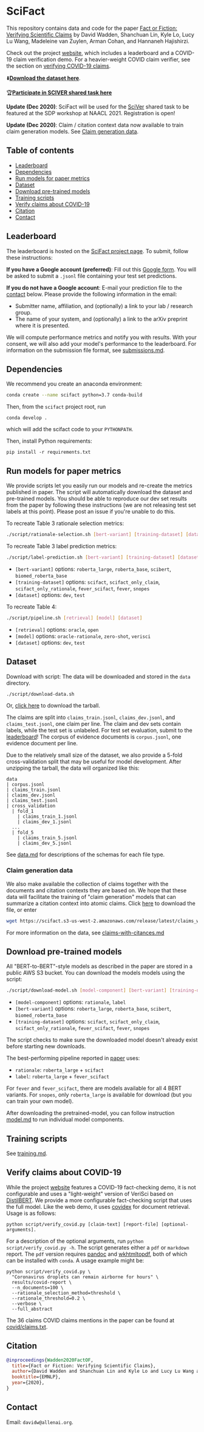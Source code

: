 # SciFact

This repository contains data and code for the paper [Fact or Fiction: Verifying Scientific Claims](https://arxiv.org/abs/2004.14974) by David Wadden, Shanchuan Lin, Kyle Lo, Lucy Lu Wang, Madeleine van Zuylen, Arman Cohan, and Hannaneh Hajishirzi.

Check out the project [website](https://scifact.apps.allenai.org), which includes a leaderboard and a COVID-19 claim verification demo. For a heavier-weight COVID claim verifier, see the section on [verifying COVID-19 claims](#verify-claims-about-covid-19).

⬇️[**Download the dataset here**](https://scifact.s3-us-west-2.amazonaws.com/release/latest/data.tar.gz).

🏆[**Participate in SCIVER shared task here**](https://sdproc.org/2021/sharedtasks.html#sciver)


**Update (Dec 2020)**: SciFact will be used for the [SciVer](https://sdproc.org/2021/sharedtasks.html#sciver) shared task to be featured at the SDP workshop at NAACL 2021.  Registration is open!


**Update (Dec 2020)**: Claim / citation context data now available to train claim generation models. See [Claim generation data](#claim-generation-data).

## Table of contents
- [Leaderboard](#leaderboard)
- [Dependencies](#dependencies)
- [Run models for paper metrics](#run-models-for-paper-metrics)
- [Dataset](#dataset)
- [Download pre-trained models](#download-pre-trained-models)
- [Training scripts](#training-scripts)
- [Verify claims about COVID-19](#verify-claims-about-covid-19)
- [Citation](#citation)
- [Contact](#contact)


## Leaderboard

The leaderboard is hosted on the [SciFact project page](https://scifact.apps.allenai.org/leaderboard). To submit, follow these instructions:

**If you have a Google account (preferred)**: Fill out this [Google form](https://docs.google.com/forms/d/e/1FAIpQLSf-o6ZBXNCiD35f-CHdLxkHRJbcmEBVsTCJDxN_1X5PuhsJBw/viewform?usp=sf_link). You will be asked to submit a `.jsonl` file containing your test set predictions.

**If you do not have a Google account**: E-mail your prediction file to the [contact](#contact) below. Please provide the following information in the email:

- Submitter name, affiliation, and (optionally) a link to your lab / research group.
- The name of your system, and (optionally) a link to the arXiv preprint where it is presented.

We will compute performance metrics and notify you with results. With your consent, we will also add your model's performance to the leaderboard. For information on the submission file format, see [submissions.md](doc/submissions.md).


## Dependencies

We recommend you create an anaconda environment:
```bash
conda create --name scifact python=3.7 conda-build
```
Then, from the `scifact` project root, run
```
conda develop .
```
which will add the scifact code to your `PYTHONPATH`.

Then, install Python requirements:
```
pip install -r requirements.txt
```

## Run models for paper metrics

We provide scripts let you easily run our models and re-create the metrics published in paper. The script will automatically download the dataset and pre-trained models. You should be able to reproduce our dev set results from the paper by following these instructions (we are not releasing test set labels at this point). Please post an issue if you're unable to do this.

To recreate Table 3 rationale selection metrics:
```bash
./script/rationale-selection.sh [bert-variant] [training-dataset] [dataset]
```
To recreate Table 3 label prediction metrics:
```bash
./script/label-prediction.sh [bert-variant] [training-dataset] [dataset]
```
- `[bert-variant]` options: `roberta_large`, `roberta_base`, `scibert`, `biomed_roberta_base`
- `[training-dataset]` options: `scifact`, `scifact_only_claim`, `scifact_only_rationale`, `fever_scifact`, `fever`, `snopes`
- `[dataset]` options: `dev`, `test`

To recreate Table 4:
```bash
./script/pipeline.sh [retrieval] [model] [dataset]
```
- `[retrieval]` options: `oracle`, `open`
- `[model]` options: `oracle-rationale`, `zero-shot`, `verisci`
- `[dataset]` options: `dev`, `test`


## Dataset

Download with script: The data will be downloaded and stored in the `data` directory.
```bash
./script/download-data.sh
```
Or, [click here](https://scifact.s3-us-west-2.amazonaws.com/release/latest/data.tar.gz) to download the tarball.

The claims are split into `claims_train.jsonl`, `claims_dev.jsonl`, and `claims_test.jsonl`, one claim per line. The claim and dev sets contain labels, while the test set is unlabeled. For test set evaluation, submit to the [leaderboard](https://leaderboard.allenai.org/scifact)! The corpus of evidence documents is `corpus.jsonl`, one evidence document per line.

Due to the relatively small size of the dataset, we also provide a 5-fold cross-validation split that may be useful for model development. After unzipping the tarball, the data will organized like this:

```
data
| corpus.jsonl
| claims_train.jsonl
| claims_dev.jsonl
| claims_test.jsonl
| cross_validation
  | fold_1
    | claims_train_1.jsonl
    | claims_dev_1.jsonl
  ...
  | fold_5
    | claims_train_5.jsonl
    | claims_dev_5.jsonl
```

See [data.md](doc/data.md) for descriptions of the schemas for each file type.


### Claim generation data

We also make available the collection of claims together with the documents and citation contexts they are based on. We hope that these data will facilitate the training of "claim generation" models that can summarize a citation context into atomic claims. Click [here](https://scifact.s3-us-west-2.amazonaws.com/release/latest/claims_with_citances.jsonl) to download the file, or enter

```bash
wget https://scifact.s3-us-west-2.amazonaws.com/release/latest/claims_with_citances.jsonl -P data
```

For more information on the data, see [claims-with-citances.md](doc/claims-with-citances.md)


## Download pre-trained models

All "BERT-to-BERT"-style models as described in the paper are stored in a public AWS S3 bucket. You can download the models models using the script:
```bash
./script/download-model.sh [model-component] [bert-variant] [training-dataset]
```
- `[model-component]` options: `rationale`, `label`
- `[bert-variant]` options: `roberta_large`, `roberta_base`, `scibert`, `biomed_roberta_base`
- `[training-dataset]` options: `scifact`, `scifact_only_claim`, `scifact_only_rationale`, `fever_scifact`, `fever`, `snopes`

The script checks to make sure the downloaded model doesn't already exist before starting new downloads.

The best-performing pipeline reported in [paper](https://arxiv.org/abs/2004.14974) uses:
- `rationale`: `roberta_large` + `scifact`
- `label`: `roberta_large` + `fever_scifact`

For `fever` and `fever_scifact`, there are models available for all 4 BERT variants. For `snopes`, only `roberta_large` is available for download (but you can train your own model).

After downloading the pretrained-model, you can follow instruction [model.md](doc/model.md) to run individual model components.

## Training scripts

See [training.md](doc/training.md).

## Verify claims about COVID-19

While the project [website](https://scifact.apps.allenai.org) features a COVID-19 fact-checking demo, it is not configurable and uses a "light-weight" version of VeriSci based on [DistilBERT](https://arxiv.org/abs/1910.01108). We provide a more configurable fact-checking script that uses the full model. Like the web demo, it uses [covidex](https://covidex.ai) for document retrieval.  Usage is as follows:

```shell
python script/verify_covid.py [claim-text] [report-file] [optional-arguments].
```

For a description of the optional arguments, run `python script/verify_covid.py -h`. The script generates either a `pdf` or `markdown` report. The `pdf` version requires [pandoc](https://pandoc.org) and [wkhtmltopdf](https://wkhtmltopdf.org), both of which can be installed with `conda`. A usage example might be:

```shell
python script/verify_covid.py \
  "Coronavirus droplets can remain airborne for hours" \
  results/covid-report \
  --n_documents=100 \
  --rationale_selection_method=threshold \
  --rationale_threshold=0.2 \
  --verbose \
  --full_abstract
```

The 36 claims COVID claims mentions in the paper can be found at [covid/claims.txt](covid/claims.txt).

## Citation

```bibtex
@inproceedings{Wadden2020FactOF,
  title={Fact or Fiction: Verifying Scientific Claims},
  author={David Wadden and Shanchuan Lin and Kyle Lo and Lucy Lu Wang and Madeleine van Zuylen and Arman Cohan and Hannaneh Hajishirzi},
  booktitle={EMNLP},
  year={2020},
}
```

## Contact

Email: `davidw@allenai.org`.
